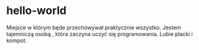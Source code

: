 # hello-world
Miejsce w którym będe przechowywał praktycznie wszystko.
Jestem tajemniczą osobą , która zaczyna uczyć się programowania.
Lubie placki i kompot.
